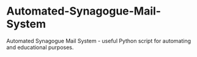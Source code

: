 # Automated-Synagogue-Mail-System
Automated Synagogue Mail System - useful Python script for automating and educational purposes.
